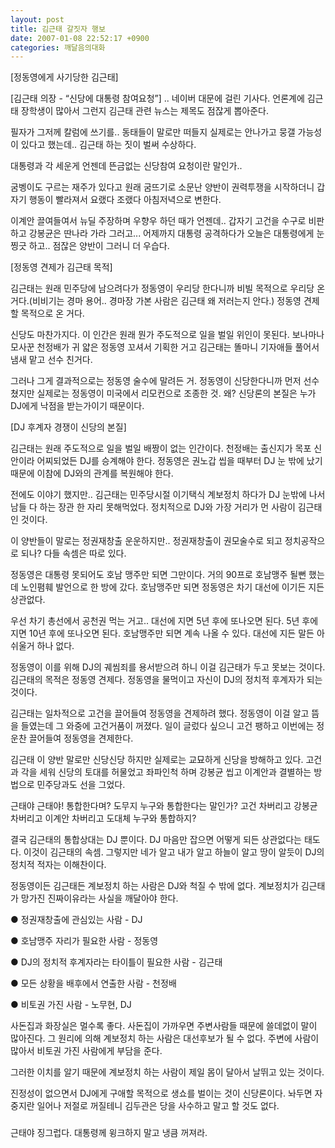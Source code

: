```yaml
---
layout: post
title: 김근태 갈짓자 행보
date: 2007-01-08 22:52:17 +0900
categories: 깨달음의대화
---
```

[정동영에게 사기당한 김근태]
  

  
[김근태 의장 - “신당에 대통령 참여요청”] .. 네이버 대문에 걸린 기사다. 언론계에 김근태 장학생이 많아서 그런지 김근태 관련 뉴스는 제목도 점잖게 뽑아준다. 
  

  
필자가 그저께 칼럼에 쓰기를.. 동태들이 말로만 떠들지 실제로는 안나가고 뭉갤 가능성이 있다고 했는데.. 김근태 하는 짓이 벌써 수상하다.
   

  
대통령과 각 세운게 언젠데 뜬금없는 신당참여 요청이란 말인가.. 
  

  
굼벵이도 구르는 재주가 있다고 원래 굼뜨기로 소문난 양반이 권력투쟁을 시작하더니 갑자기 행동이 빨라져서 요랬다 조랬다 아침저녁으로 변한다.
   

  
이계안 끌여들여서 뉴딜 주장하며 우향우 하던 때가 언젠데.. 갑자기 고건을 수구로 비판하고 강봉균은 딴나라 가라 그러고... 어제까지 대통령 공격하다가 오늘은 대통령에게 눈 찡긋 하고.. 점잖은 양반이 그러니 더 우습다.
  

  

  
[정동영 견제가 김근태 목적]
  

  
김근태는 원래 민주당에 남으려다가 정동영이 우리당 한다니까 비빌 목적으로 우리당 온 거다.(비비기는 경마 용어.. 경마장 가본 사람은 김근태 왜 저러는지 안다.) 정동영 견제할 목적으로 온 거다. 
  

  
신당도 마찬가지다. 이 인간은 원래 뭔가 주도적으로 일을 벌일 위인이 못된다. 보나마나 모사꾼 천정배가 귀 얇은 정동영 꼬셔서 기획한 거고 김근태는 똘마니 기자애들 풀어서 냄새 맡고 선수 친거다. 
  

  
그러나 그게 결과적으로는 정동영 술수에 말려든 거. 정동영이 신당한다니까 먼저 선수쳤지만 실제로는 정동영이 미국에서 리모컨으로 조종한 것. 왜? 신당론의 본질은 누가 DJ에게 낙점을 받는가이기 때문이다. 
  

  

  
[DJ 후계자 경쟁이 신당의 본질]
  

  
김근태는 원래 주도적으로 일을 벌일 배짱이 없는 인간이다. 천정배는 출신지가 목포 신안이라 어찌되었든 DJ를 승계해야 한다. 정동영은 권노갑 씹을 때부터 DJ 눈 밖에 났기 때문에 이참에 DJ와의 관계를 복원해야 한다.
  

  
전에도 이야기 했지만.. 김근태는 민주당시절 이기택식 계보정치 하다가 DJ 눈밖에 나서 남들 다 하는 장관 한 자리 못해먹었다. 정치적으로 DJ와 가장 거리가 먼 사람이 김근태인 것이다. 
  

  
이 양반들이 말로는 정권재창출 운운하지만.. 정권재창출이 권모술수로 되고 정치공작으로 되나? 다들 속셈은 따로 있다. 
  

  
정동영은 대통령 못되어도 호남 맹주만 되면 그만이다. 거의 90프로 호남맹주 될뻔 했는데 노인폄훼 발언으로 한 방에 갔다. 호남맹주만 되면 정동영은 차기 대선에 이기든 지든 상관없다. 
  

  
우선 차기 총선에서 공천권 먹는 거고.. 대선에 지면 5년 후에 또나오면 된다. 5년 후에 지면 10년 후에 또나오면 된다. 호남맹주만 되면 계속 나올 수 있다. 대선에 지든 말든 아쉬울거 하나 없다. 
  

  
정동영이 이를 위해 DJ의 궤씸죄를 용서받으려 하니 이걸 김근태가 두고 못보는 것이다. 김근태의 목적은 정동영 견제다. 정동영을 물먹이고 자신이 DJ의 정치적 후계자가 되는 것이다. 
  

  
김근태는 일차적으로 고건을 끌어들여 정동영을 견제하려 했다. 정동영이 이걸 알고 뜸을 들였는데 그 와중에 고건거품이 꺼졌다. 일이 글렀다 싶으니 고건 팽하고 이번에는 정운찬 끌어들여 정동영을 견제한다. 
  

  
김근태 이 양반 말로만 신당신당 하지만 실제로는 교묘하게 신당을 방해하고 있다. 고건과 각을 세워 신당의 토대를 허물었고 좌파인척 하며 강봉균 씹고 이계안과 결별하는 방법으로 민주당과도 선을 그었다. 
  

  
근태야 근태야! 통합한다며? 도무지 누구와 통합한다는 말인가? 고건 차버리고 강봉균 차버리고 이계안 차버리고 도대체 누구와 통합하지? 
  

  
결국 김근태의 통합상대는 DJ 뿐이다. DJ 마음만 잡으면 어떻게 되든 상관없다는 태도다. 이것이 김근태의 속셈. 그렇지만 네가 알고 내가 알고 하늘이 알고 땅이 알듯이 DJ의 정치적 적자는 이해찬이다. 
  

  
정동영이든 김근태든 계보정치 하는 사람은 DJ와 척질 수 밖에 없다. 계보정치가 김근태가 망가진 진짜이유라는 사실을 깨달아야 한다. 
  

  
● 정권재창출에 관심있는 사람 - DJ
  
● 호남맹주 자리가 필요한 사람 - 정동영
  
● DJ의 정치적 후계자라는 타이틀이 필요한 사람 - 김근태
  
● 모든 상황을 배후에서 연출한 사람 - 천정배
  
● 비토권 가진 사람 - 노무현, DJ
  

  
사돈집과 화장실은 멀수록 좋다. 사돈집이 가까우면 주변사람들 때문에 쓸데없이 말이 많아진다. 그 원리에 의해 계보정치 하는 사람은 대선후보가 될 수 없다. 주변에 사람이 많아서 비토권 가진 사람에게 부담을 준다. 
  

  
그러한 이치를 알기 때문에 계보정치 하는 사람이 제일 몸이 달아서 날뛰고 있는 것이다. 
  

  
진정성이 없으면서 DJ에게 구애할 목적으로 생쇼를 벌이는 것이 신당론이다. 놔두면 자중지란 일어나 저절로 꺼질테니 김두관은 당을 사수하고 말고 할 것도 없다.
  

  
###
  

  
근태야 징그럽다. 대통령께 윙크하지 말고 냉큼 꺼져라.